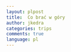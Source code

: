 ```yaml
---
layout: plpost
title:  Co brać w góry
author: jkedra
categories: trips
comments: true
language: pl
---
```




